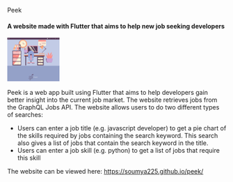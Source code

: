 Peek

#### A website made with Flutter that aims to help new job seeking developers

<img src="homepage_screenshot.PNG" alt="Screenshot of Peek homepage" style="height: 100px;"/>

Peek is a web app built using Flutter that aims to help developers gain better insight into the current job market. 
The website retrieves jobs from the GraphQL Jobs API. 
The website allows users to do two different types of searches:
- Users can enter a job title (e.g. javascript developer) to get a pie chart of the skills required by jobs containing the search keyword. This search also gives a list of jobs that contain the search keyword in the title.
- Users can enter a job skill (e.g. python) to get a list of jobs that require this skill

The website can be viewed here: https://soumya225.github.io/peek/
